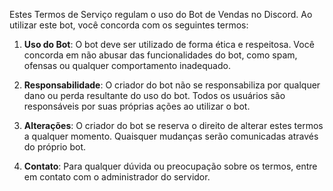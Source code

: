 Estes Termos de Serviço regulam o uso do Bot de Vendas no Discord. Ao utilizar este bot, você concorda com os seguintes termos:

1. **Uso do Bot**: O bot deve ser utilizado de forma ética e respeitosa. Você concorda em não abusar das funcionalidades do bot, como spam, ofensas ou qualquer comportamento inadequado.

2. **Responsabilidade**: O criador do bot não se responsabiliza por qualquer dano ou perda resultante do uso do bot. Todos os usuários são responsáveis por suas próprias ações ao utilizar o bot.

3. **Alterações**: O criador do bot se reserva o direito de alterar estes termos a qualquer momento. Quaisquer mudanças serão comunicadas através do próprio bot.

4. **Contato**: Para qualquer dúvida ou preocupação sobre os termos, entre em contato com o administrador do servidor.
